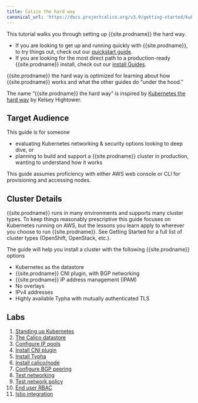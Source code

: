 ```yaml
---
title: Calico the hard way
canonical_url: 'https://docs.projectcalico.org/v3.9/getting-started/kubernetes/hardway/introduction'
---
```


This tutorial walks you through setting up {{site.prodname}} the hard way.

 - If you are looking to get up and running quickly with {{site.prodname}}, to try things out, check out our [quickstart guide](/{{page.version}}/getting-started/kubernetes/).
 - If you are looking for the most direct path to a production-ready {{site.prodname}} install, check out our [install Guides](/{{page.version}}/getting-started/kubernetes/installation/).

{{site.prodname}} the hard way is optimized for learning about how {{site.prodname}} works and what the other guides do “under the hood.”

The name “{{site.prodname}} the hard way” is inspired by [Kubernetes the hard way](https://github.com/kelseyhightower/kubernetes-the-hard-way) by Kelsey Hightower.

## Target Audience

This guide is for someone

 - evaluating Kubernetes networking & security options looking to deep dive, or
 - planning to build and support a {{site.prodname}} cluster in production, wanting to understand how it works

This guide assumes proficiency with either AWS web console or CLI for provisioning and accessing nodes.

## Cluster Details
{{site.prodname}} runs in many environments and supports many cluster types. To keep things reasonably prescriptive this guide focuses on Kubernetes running on AWS, but the lessons you learn apply to wherever you choose to run {{site.prodname}}. See Getting Started for a full list of cluster types (OpenShift, OpenStack, etc.).

The guide will help you install a cluster with the following {{site.prodname}} options

 - Kubernetes as the datastore
 - {{site.prodname}} CNI plugin, with BGP networking
 - {{site.prodname}} IP address management (IPAM)
 - No overlays
 - IPv4 addresses
 - Highly available Typha with mutually authenticated TLS

## Labs

 1. [Standing up Kubernetes](./standing-up-kubernetes)
 1. [The Calico datastore](./the-calico-datastore)
 1. [Configure IP pools](./configure-ip-pools)
 1. [Install CNI plugin](./install-cni-plugin)
 1. [Install Typha](./install-typha)
 1. [Install calico/node](./install-node)
 1. [Configure BGP peering](./configure-bgp-peering)
 1. [Test networking](./test-networking)
 1. [Test network policy](./test-network-policy)
 1. [End user RBAC](./end-user-rbac)
 1. [Istio integration](./istio-integration)
